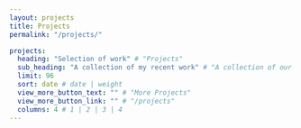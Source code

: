 ```yaml
---
layout: projects
title: Projects
permalink: "/projects/"

projects:
  heading: "Selection of work" # "Projects"
  sub_heading: "A collection of my recent work" # "A collection of our recent work"
  limit: 96
  sort: date # date | weight
  view_more_button_text: "" # "More Projects"
  view_more_button_link: "" # "/projects"
  columns: 4 # 1 | 2 | 3 | 4
---
```

